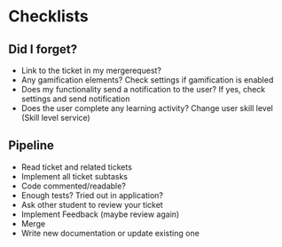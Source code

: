 # Checklists

## Did I forget?
- Link to the ticket in my mergerequest?
- Any gamification elements? Check settings if gamification is enabled
- Does my functionality send a notification to the user? If yes, check settings and send notification
- Does the user complete any learning activity? Change user skill level (Skill level service)

## Pipeline
- Read ticket and related tickets
- Implement all ticket subtasks
- Code commented/readable?
- Enough tests? Tried out in application?
- Ask other student to review your ticket
- Implement Feedback (maybe review again)
- Merge
- Write new documentation or update existing one